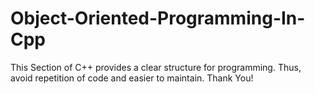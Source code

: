 # Object-Oriented-Programming-In-Cpp
This Section of C++ provides a clear structure for programming. Thus, avoid repetition of code and easier to maintain. Thank You!
